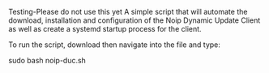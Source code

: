 Testing-Please do not use this yet
A simple script that will automate the download, installation and configuration of the Noip Dynamic Update Client as well as create a systemd startup process for the client.

To run the script, download then navigate into the file and type:

sudo bash noip-duc.sh
